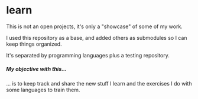 # learn

This is not an open projects, it's only a "showcase" of some of my work.

I used this repository as a base, and added others as submodules so I can keep things organized.

It's separated by programming languages plus a testing repository.

##### My objective with this...

... is to keep track and share the new stuff I learn and the exercises I do with some languages to train them.